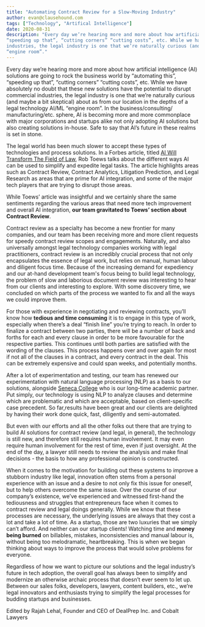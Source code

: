```yaml
---
title: "Automating Contract Review for a Slow-Moving Industry"
author: evan@clausehound.com
tags: ["Technology", "Artifical Intelligence"]
date: 2020-08-31
description: "Every day we’re hearing more and more about how artificial intelligence (AI) solutions are going to rock the business world by “automating this”,
“speeding up that”, “cutting corners” “cutting costs”, etc. While we have absolutely no doubt that these new solutions have the potential to disrupt commercial
industries, the legal industry is one that we’re naturally curious (and maybe a bit skeptical) about as from our location in the depths of a legal technology AI/ML
“engine room”."
---
```


Every day we’re hearing more and more about how artificial intelligence (AI) solutions are going to rock the business world by “automating this”, “speeding up
that”, “cutting corners” “cutting costs”, etc. While we have absolutely no doubt that these new solutions have the potential to disrupt commercial industries, the
legal industry is one that we’re naturally curious (and maybe a bit skeptical) about as from our location in the depths of a legal technology AI/ML “engine room”.
In the business/consulting/ manufacturing/etc. sphere, AI is becoming more and more commonplace with major corporations and startups alike not only adopting AI
solutions but also creating solutions in-house. Safe to say that AI’s future in these realms is set in stone.

The legal world has been much slower to accept these types of technologies and process solutions. In a Forbes article, titled [AI Will Transform The Field of Law](https://www.forbes.com/sites/robtoews/2019/12/19/ai-will-transform-the-field-of-law/#3248ee1b7f01), Rob Toews talks about the different ways AI can be used to
simplify and expedite legal tasks. The article highlights areas such as Contract Review, Contract Analytics, Litigation Prediction, and Legal Research as areas that
are prime for AI integration, and some of the major tech players that are trying to disrupt those areas.

While Toews’ article was insightful and we certainly share the same sentiments regarding the various areas that need more tech improvement and overall AI
integration, **our team gravitated to Toews’ section about Contract Review**. 

Contract review as a specialty has become a new frontier for many companies, and our team has been receiving more and more client requests for speedy contract
review scopes and engagements. Naturally, and also universally amongst legal technology companies working with legal practitioners, contract review is an incredibly
crucial process that not only encapsulates the essence of legal work, but relies on manual, human labour and diligent focus time. Because of the increasing demand
for expediency and our at-hand development team's focus being to build legal technology, the problem of slow and laborious document review was interesting to hear
from our clients and interesting to explore. With some discovery time, we concluded on which parts of the process we wanted to fix and all the ways we could improve
them. 

For those with experience in negotiating and reviewing contracts, you’ll know how **tedious and time consuming** it is to engage in this type of work, especially
when there’s a deal “finish line” you’re trying to reach. In order to finalize a contract between two parties, there will be a number of back and forths for each
and every clause in order to be more favourable for the respective parties. This continues until both parties are satisfied with the wording of the clauses. This
process happens over and over again for most if not all of the clauses in a contract, and every contract in the deal. This can be extremely expensive and could span
weeks, and potentially months.

After a lot of experimentation and testing, our team has renewed our experimentation with natural language processing (NLP) as a basis to our solutions, alongside
[Seneca College](https://www.senecacollege.ca/research/Clausehound_CVTA.html) who is our long-time academic partner. Put simply, our technology is using NLP to
analyze clauses and determine which are problematic and which are acceptable, based on client-specific case precedent. So far,results have been great and our
clients are delighted by having their work done quick, fast, diligently and semi-automated.

But even with our efforts and all the other folks out there that are trying to build AI solutions for contract review (and legal, in general), the technology is
still new, and therefore still requires human involvement. It may even require human involvement for the rest of time, even if just oversight. At the end of the
day, a lawyer still needs to review the analysis and make final decisions - the basis to how any professional opinion is constructed.

When it comes to the motivation for building out these systems to improve a stubborn industry like legal, innovation often stems from a personal experience with an
issue and a desire to not only fix this issue for oneself, but to help others overcome the same issue. Over the course of our company’s existence, we’ve experienced
and witnessed first-hand the tediousness and struggles that entrepreneurs face when it comes to contract review and legal doings generally. While we know that these
processes are necessary, the underlying issues are always that they cost a lot and take a lot of time. As a startup, those are two luxuries that we simply can’t
afford. And neither can our startup clients! Watching time and **money being burned** on billables, mistakes, inconsistencies and manual labour is, without being
too melodramatic, heartbreaking. This is when we began thinking about ways to improve the process that would solve problems for everyone.

Regardless of  how we want to picture our solutions and the legal industry’s future in tech adoption, the overall goal has always been to simplify and modernize an
otherwise archaic process that doesn’t ever seem to let up. Between our sales folks, developers, lawyers, content builders, etc., we’re legal innovators and
enthusiasts trying to simplify the legal processes for budding startups and businesses. 



Edited by Rajah Lehal, Founder and CEO of DealPrep Inc. and Cobalt Lawyers

